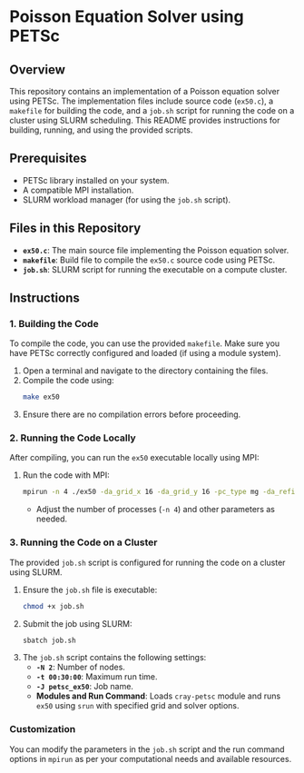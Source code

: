 # Poisson Equation Solver using PETSc

## Overview

This repository contains an implementation of a Poisson equation solver using PETSc. The implementation files include source code (`ex50.c`), a `makefile` for building the code, and a `job.sh` script for running the code on a cluster using SLURM scheduling. This README provides instructions for building, running, and using the provided scripts.

## Prerequisites

- PETSc library installed on your system.
- A compatible MPI installation.
- SLURM workload manager (for using the `job.sh` script).

## Files in this Repository

- **`ex50.c`**: The main source file implementing the Poisson equation solver.
- **`makefile`**: Build file to compile the `ex50.c` source code using PETSc.
- **`job.sh`**: SLURM script for running the executable on a compute cluster.

## Instructions

### 1. Building the Code

To compile the code, you can use the provided `makefile`. Make sure you have PETSc correctly configured and loaded (if using a module system).

1. Open a terminal and navigate to the directory containing the files.
2. Compile the code using:
   ```bash
   make ex50
   ```
3. Ensure there are no compilation errors before proceeding.

### 2. Running the Code Locally

After compiling, you can run the `ex50` executable locally using MPI:

1. Run the code with MPI:
   ```bash
   mpirun -n 4 ./ex50 -da_grid_x 16 -da_grid_y 16 -pc_type mg -da_refine 10 -ksp_monitor -ksp_view -log_view
   ```
   - Adjust the number of processes (`-n 4`) and other parameters as needed.

### 3. Running the Code on a Cluster

The provided `job.sh` script is configured for running the code on a cluster using SLURM.

1. Ensure the `job.sh` file is executable:
   ```bash
   chmod +x job.sh
   ```
2. Submit the job using SLURM:
   ```bash
   sbatch job.sh
   ```
3. The `job.sh` script contains the following settings:
   - **`-N 2`**: Number of nodes.
   - **`-t 00:30:00`**: Maximum run time.
   - **`-J petsc_ex50`**: Job name.
   - **Modules and Run Command**: Loads `cray-petsc` module and runs `ex50` using `srun` with specified grid and solver options.

### Customization

You can modify the parameters in the `job.sh` script and the run command options in `mpirun` as per your computational needs and available resources.
